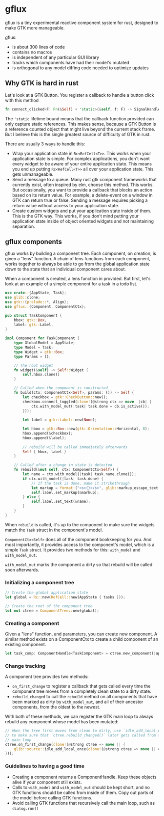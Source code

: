 
#  gflux

gflux is a tiny experimental reactive component system for rust, designed to make GTK more manageable.

gflus:
* is about 300 lines of code
* contains no macros
* is independent of any particular GUI library
* tracks which components have had their model's mutated
* is orthogonal to any model diffing code needed to optimize updates

##  Why GTK is hard in rust

Let's look at a GTK Button.  You register a callback to handle a button click with this method

```rust
fn connect_clicked<F: Fn(&Self) + 'static>(&self, f: F) -> SignalHandlerId
```

The `'static` lifetime bound means that the callback function provided can only capture static references.  This makes sense, because a GTK Button is a reference counted object that might live beyond the current stack frame.  But I believe this is the single greatest source of difficulty of GTK in rust.

There are usually 3 ways to handle this:
* Wrap your application state in `Rc<RefCell<T>>`.   This works when your application state is simple.  For complex applications, you don't want every widget to be aware of your entire application state.  This means you end up putting `Rc<RefCell<T>>` all over your application state.  This gets unmanageable.
* Send a message to a queue.  Many rust gtk component frameworks that currently exist, often inspired by elm, choose this method.  This works.  But occasionally, you want to provide a callback that blocks an action based on its return value.  For example, a delete-event on a window in GTK can return true or false.  Sending a message requires picking a return value without access to your application state.
* Create custom widgets and put your application state inside of them.  This is the GTK way.  This works, if you don't mind putting your application state inside of object oriented widgets and not maintaining separation.

## gflux components

gflux works by building a component tree.  Each component, on creation, is given a "lens" function.  A chain of lens functions from each component, works together to always be able to go from the global application state down to the state that an individual component cares about.

When a component is created, a lens function in provided.  But first, let's look at an example of a simple component for a task in a todo list.

```rust
use crate::{AppState, Task};
use glib::clone;
use gtk::{prelude::*, Align};
use gflux::{Component, ComponentCtx};

pub struct TaskComponent {
    hbox: gtk::Box,
    label: gtk::Label,
}
  
impl Component for TaskComponent {
    type GlobalModel = AppState;
    type Model = Task;
    type Widget = gtk::Box;
    type Params = ();

    // The root widget
    fn widget(&self) -> Self::Widget {
        self.hbox.clone()
    }

    // Called when the component is constructed
    fn build(ctx: ComponentCtx<Self>, params: ()) -> Self {
        let checkbox = gtk::CheckButton::new();
        checkbox.connect_toggled(clone!(@strong ctx => move  |cb| {
            ctx.with_model_mut(|task| task.done = cb.is_active());
        }));
  
        let label = gtk::Label::new(None);

        let hbox = gtk::Box::new(gtk::Orientation::Horizontal, 8);
        hbox.append(&checkbox);
        hbox.append(&label);
  
        // rebuild will be called immediately afterwards
        Self { hbox, label }
    }

    // Called after a change in state is detected
    fn rebuild(&mut self, ctx: ComponentCtx<Self>) {
        let name = ctx.with_model(|task| task.name.clone());
        if ctx.with_model(|task| task.done) {
            // If the task is done, make it strikethrough
            let markup = format!("<s>{}</s>", glib::markup_escape_text(&name));
            self.label.set_markup(&markup);
        } else {
            self.label.set_text(&name);
        }
    }
}
```

When `rebuild` is called, it's up to the component to make sure the widgets match the `Task` struct in the component's model.

`ComponentCtx<Self>` does all of the component bookkeeping for you.  And most importantly, it provides access to the component's model, which is a simple `Task` struct.  It provides two methods for this: `with_model` and `with_model_mut`.

`with_model_mut` marks the component a dirty so that rebuild will be called soon afterwards.

### Initializing a component tree

```rust
// Create the global application state
let global = Rc::new(RefCell::new(AppState { tasks }));

// Create the root of the component tree
let mut ctree = ComponentTree::new(global);
```

### Creating a component

Given a "lens" function, and parameters, you can create new component.  A similar method exists on a ComponentCtx to create a child component of an existing component.

```rust
let task_comp: ComponentHandle<TaskComponent> = ctree.new_component(|app_state| app_state.get_task_mut(), ());
```

### Change tracking

A component tree provides two methods:

* `on_first_change` to register a callback that gets called every time the component tree moves from a completely clean state to a dirty state.
* `rebuild_changed` to call the `rebuild` method on all components that have been marked as dirty by `with_model_mut`, and all of their ancestor components, from the oldest to the newest.

With both of these methods, we can register the GTK main loop to always rebuild any component whose model has been mutated:

```rust
// When the tree first moves from clean to dirty, use `idle_add_local_once`
// to make sure that `ctree.rebuild_changed()` later gets called from the gtk
// main loop
ctree.on_first_change(clone!(@strong ctree => move || {
    glib::source::idle_add_local_once(clone!(@strong ctree => move || ctree.rebuild_changed()));
}));
```

### Guidelines to having a good time

* Creating a component returns a ComponentHandle.  Keep these objects alive if your component still exists.
* Calls to `with_model` and `with_model_mut` should be kept short, and no GTK functions should be called from inside of them.  Copy out parts of the model before calling GTK functions.
* Avoid calling GTK functions that recursively call the main loop, such as `dialog.run()`

